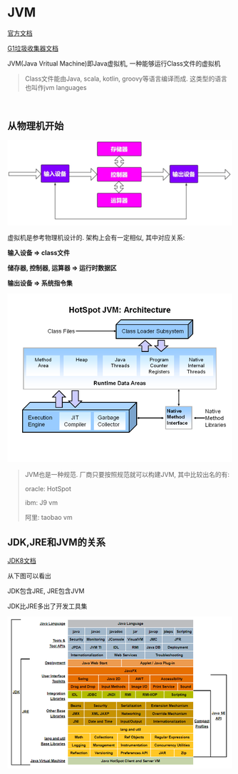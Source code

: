 # JVM

[官方文档](https://docs.oracle.com/en/java/javase/)

[G1垃圾收集器文档](https://www.oracle.com/technetwork/tutorials/tutorials-1876574.html)

JVM(Java Vritual Machine)即Java虚拟机, 一种能够运行Class文件的虚拟机

> Class文件能由Java, scala, kotlin, groovy等语言编译而成. 这类型的语言也叫作jvm languages

​		

## 从物理机开始

![物理机架构图](%E6%A6%82%E5%BF%B5.assets/image-20220623175203740.png)

虚拟机是参考物理机设计的. 架构上会有一定相似, 其中对应关系:

**输入设备 => class文件**

**储存器, 控制器, 运算器 => 运行时数据区**

**输出设备 => 系统指令集**

![HotSpot架构图](%E6%A6%82%E5%BF%B5.assets/Slide1.png)

> JVM也是一种规范. 厂商只要按照规范就可以构建JVM, 其中比较出名的有:
>
> oracle: HotSpot
>
> ibm: J9 vm
>
> 阿里: taobao vm



## JDK,JRE和JVM的关系

[JDK8文档](https://docs.oracle.com/javase/8/docs/index.html)

从下图可以看出

JDK包含JRE, JRE包含JVM

JDK比JRE多出了开发工具集

![JDK,JRE和JVM的关系](%E6%A6%82%E5%BF%B5.assets/image-20220627110621047.png)



